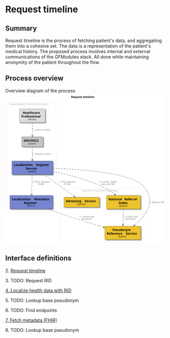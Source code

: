 # Request timeline

## Summary

Request timeline is the process of fetching patient's data, and aggregating them into a cohesive set. The data is a
representation of the patient's medical history. The proposed process involves internal and external communications of
the GFModules stack. All done while maintaining anonymity of the patient throughout the flow.

## Process overview

Overview diagram of the process
![Request Timeline](../images/structurizr-RequestTimeline.svg)

## Interface definitions

2\. [Request timeline](https://github.com/minvws/gfmodules-localization-register-service-private/blob/docs/timeline-service/docs/interface-definitions/request-timeline.md)

3\. TODO: Request RID

[4\. Localize health data with RID](https://github.com/minvws/gfmodules-national-referral-index/blob/main/docs/interface-definitions/lookup.md)

5\. TODO: Lookup base pseudonym

6\. TODO: Find endpoints

[7\. Fetch metadata [FHIR]](../interface-definitions/fetch-metadata.md)

8\. TODO: Lookup base pseudonym

